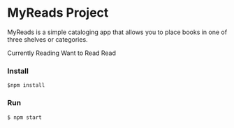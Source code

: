# MyReads Project
MyReads is a simple cataloging app that allows you to place books in one of three shelves or categories.

Currently Reading
Want to Read
Read
### Install
```
$npm install
```
### Run
```
$ npm start
```